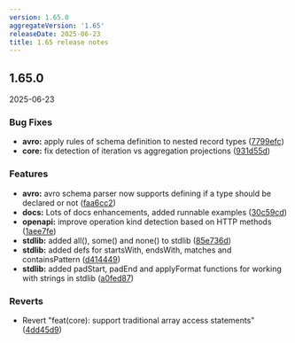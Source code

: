 ```yaml
---
version: 1.65.0
aggregateVersion: '1.65'
releaseDate: 2025-06-23
title: 1.65 release notes
---
```

## 1.65.0
2025-06-23

### Bug Fixes

* **avro:** apply rules of schema definition to nested record types ([7799efc](https://gitlab.com/taxi-lang/taxi-lang/commit/7799efc0a09411c61aa74a2a364044a3b72ca183))
* **core:** fix detection of iteration vs aggregation projections ([931d55d](https://gitlab.com/taxi-lang/taxi-lang/commit/931d55da01bd387b12ac0a328d4de3a70ff4fbc3))


### Features

* **avro:** avro schema parser now supports defining if a type should be declared or not ([faa6cc2](https://gitlab.com/taxi-lang/taxi-lang/commit/faa6cc24610a230dc9c2d9addda677c0eb74733e))
* **docs:** Lots of docs enhancements, added runnable examples ([30c59cd](https://gitlab.com/taxi-lang/taxi-lang/commit/30c59cd2c14c393544e9bf3f2242ebbb91bc827b))
* **openapi:** improve operation kind detection based on HTTP methods ([1aee7fe](https://gitlab.com/taxi-lang/taxi-lang/commit/1aee7fef5bd0a9d3c23f1cbec68d57dbd5566e2b))
* **stdlib:** added all(), some() and none() to stdlib ([85e736d](https://gitlab.com/taxi-lang/taxi-lang/commit/85e736d802abda30943aaffec6972939c6f03689))
* **stdlib:** added defs for startsWith, endsWith, matches and containsPattern ([d414449](https://gitlab.com/taxi-lang/taxi-lang/commit/d414449310d04df95ea9b3067e5907b1f2fb1741))
* **stdlib:** added padStart, padEnd and applyFormat functions for working with strings in stdlib ([a0fed87](https://gitlab.com/taxi-lang/taxi-lang/commit/a0fed87ebbd895bb3e06d16db8d7239719e7b3c1))


### Reverts

* Revert "feat(core): support traditional array access statements" ([4dd45d9](https://gitlab.com/taxi-lang/taxi-lang/commit/4dd45d98e06f240ab67341dc014032586e77daa2))



